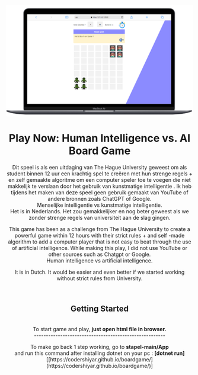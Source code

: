 

<div align="center">
  <a href="https://www.youtube.com/codershiyar">
    <img src="./game-img.PNG" alt="Logo">
  </a>
  <h1 align="center">Play Now: Human Intelligence vs. AI Board Game</h1>
  <p>
  Dit speel is als een uitdaging van The Hague University geweest om als student binnen 12 uur een krachtig spel te creëren met hun strenge regels + en zelf gemaakte algoritme om een computer speler toe te voegen die niet makkelijk te verslaan door het gebruik van kunstmatige intelligentie . 
  Ik heb tijdens het maken van deze speel geen gebruik gemaakt van YouTube of andere bronnen zoals ChatGPT of Google. 
    </b>
  <br>
   Menselijke intelligentie vs kunstmatige intelligentie. 
   <br>
   Het is in Nederlands.  Het zou gemakkelijker en nog beter geweest als we zonder strenge regels van universiteit aan de slag gingen. 
   <br>
   <p> 
 This game has been as a challenge from The Hague University to create a powerful game within 12 hours with their strict rules + and self -made algorithm to add a computer player that is not easy to beat through the use of artificial intelligence.
   While making this play, I did not use YouTube or other sources such as Chatgpt or Google.
   <br>
    Human intelligence vs artificial intelligence.
   
  <p> It is in Dutch. It would be easier and even better if we started working without strict rules from University. </p>
    <br>
  </p>
  <h2 align="center"> Getting Started</h2>

<br>
To start game and play, <b>just open html file in browser.</b>
<br>
-------------------------------------------------------
<p>
To make go back 1 step working, go to <b>stapel-main/App</b>
<br>
and run this command after installing dotnet on your pc : <b> [dotnet run] </b>
<br>
[[https://codershiyar.github.io/boardgame/](https://codershiyar.github.io/boardgame/)]

<div>  
